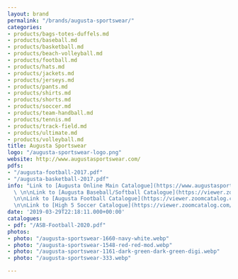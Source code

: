 ```yaml
---
layout: brand
permalink: "/brands/augusta-sportswear/"
categories:
- products/bags-totes-duffels.md
- products/baseball.md
- products/basketball.md
- products/beach-volleyball.md
- products/football.md
- products/hats.md
- products/jackets.md
- products/jerseys.md
- products/pants.md
- products/shirts.md
- products/shorts.md
- products/soccer.md
- products/team-handball.md
- products/tennis.md
- products/track-field.md
- products/ultimate.md
- products/volleyball.md
title: Augusta Sportswear
logo: "/augusta-sportswear-logo.png"
website: http://www.augustasportswear.com/
pdfs:
- "/augusta-football-2017.pdf"
- "/augusta-basketball-2017.pdf"
info: "Link to [Augusta Online Main Catalogue](https://www.augustasportswear.com/catalog)
  \ \n\nLink to [Augusta Baseball/Softball Catalogue](https://viewer.zoomcatalog.com/augusta-sportswear-baseball-softball-2020)
  \n\nLink to [Augusta Football Catalogue](https://viewer.zoomcatalog.com/augusta-sportswear-football-2020)
  \n\nLink to [High 5 Soccer Catalogue](https://viewer.zoomcatalog.com/augusta-sportswear-soccer-2020)"
date: '2019-03-29T22:18:11.000+00:00'
catalogues:
- pdf: "/ASB-Football-2020.pdf"
photos:
- photo: "/augusta-sportswear-1660-navy-white.webp"
- photo: "/augusta-sportswear-1548-red-red-mod.webp"
- photo: "/augusta-sportswear-1161-dark-green-dark-green-digi.webp"
- photo: "/augusta-sportswear-333.webp"

---
```

